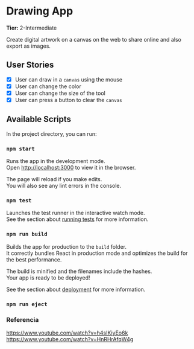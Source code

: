 # Drawing App

**Tier:** 2-Intermediate

Create digital artwork on a canvas on the web to share online and also export as images.

## User Stories

- [x] User can draw in a `canvas` using the mouse
- [x] User can change the color
- [x] User can change the size of the tool
- [x] User can press a button to clear the `canvas`

## Available Scripts

In the project directory, you can run:

### `npm start`

Runs the app in the development mode.\
Open [http://localhost:3000](http://localhost:3000) to view it in the browser.

The page will reload if you make edits.\
You will also see any lint errors in the console.

### `npm test`

Launches the test runner in the interactive watch mode.\
See the section about [running tests](https://facebook.github.io/create-react-app/docs/running-tests) for more information.

### `npm run build`

Builds the app for production to the `build` folder.\
It correctly bundles React in production mode and optimizes the build for the best performance.

The build is minified and the filenames include the hashes.\
Your app is ready to be deployed!

See the section about [deployment](https://facebook.github.io/create-react-app/docs/deployment) for more information.

### `npm run eject`


### Referencia
https://www.youtube.com/watch?v=h4sIKiyEo6k
https://www.youtube.com/watch?v=HnRHrAfqW4g
